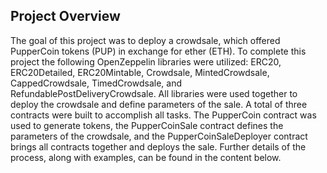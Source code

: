 ## Project Overview

The goal of this project was to deploy a crowdsale, which offered PupperCoin tokens (PUP) in exchange for ether (ETH).  To complete this project the following OpenZeppelin libraries were utilized: ERC20, ERC20Detailed, ERC20Mintable, Crowdsale, MintedCrowdsale, CappedCrowdsale, TimedCrowdsale, and RefundablePostDeliveryCrowdsale.  All libraries were used together to deploy the crowdsale and define parameters of the sale.  A total of three contracts were built to accomplish all tasks.  The PupperCoin contract was used to generate tokens, the PupperCoinSale contract defines the parameters of the crowdsale, and the PupperCoinSaleDeployer contract brings all contracts together and deploys the sale.  Further details of the process, along with examples, can be found in the content below. 
